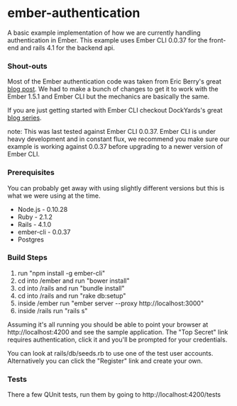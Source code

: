 ember-authentication 
====================
A basic example implementation of how we are currently handling authentication in Ember. This example uses Ember CLI 0.0.37 for the front-end and rails 4.1 for the backend api.

### Shout-outs

Most of the Ember authentication code was taken from Eric Berry's great [blog post](http://coderberry.me/blog/2013/07/08/authentication-with-emberjs-part-1/). We had to make a bunch of changes to get it to work with the Ember 1.5.1 and Ember CLI but the mechanics are basically the same.

If you are just getting started with Ember CLI checkout DockYards's great [blog series](http://reefpoints.dockyard.com/2014/05/07/building-an-ember-app-with-rails-part-1.html).

note: This was last tested against Ember CLI 0.0.37. Ember CLI is under heavy development and in constant flux, we recommend you make sure our example is working against 0.0.37 before upgrading to a newer version of Ember CLI.

### Prerequisites
You can probably get away with using slightly different versions but this is what we were using at the time.
* Node.js - 0.10.28
* Ruby - 2.1.2
* Rails - 4.1.0
* ember-cli - 0.0.37
* Postgres


### Build Steps
1. run "npm install -g ember-cli"
1. cd into /ember and run "bower install"
1. cd into /rails and run "bundle install"
1. cd into /rails and run "rake db:setup"
1. inside /ember run "ember server --proxy http://localhost:3000"
1. inside /rails run "rails s"

Assuming it's all running you should be able to point your browser at http://localhost:4200 and see the sample application. The "Top Secret" link requires authentication, click it and you'll be prompted for your credentials. 

You can look at rails/db/seeds.rb to use one of the test user accounts. Alternatively you can click the "Register" link and create your own.


### Tests
There a few QUnit tests, run them by going to http://localhost:4200/tests
